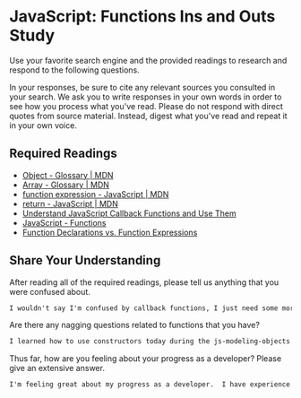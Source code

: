 # JavaScript: Functions Ins and Outs Study

Use your favorite search engine and the provided readings to research and
respond to the following questions.

In your responses, be sure to cite any relevant sources you consulted in your
search. We ask you to write responses in your own words in order to see how you
process what you've read. Please do not respond with direct quotes from source
material. Instead, digest what you've read and repeat it in your own voice.

## Required Readings

-   [Object - Glossary | MDN](https://developer.mozilla.org/en-US/docs/Glossary/Object)
-   [Array - Glossary | MDN](https://developer.mozilla.org/en-US/docs/Glossary/Array)
-   [function expression - JavaScript | MDN](https://developer.mozilla.org/en-US/docs/Web/JavaScript/Reference/Operators/function)
-   [return - JavaScript | MDN](https://developer.mozilla.org/en-US/docs/Web/JavaScript/Reference/Statements/return)
-   [Understand JavaScript Callback Functions and Use Them](http://javascriptissexy.com/understand-javascript-callback-functions-and-use-them)
-   [JavaScript - Functions](http://www.quirksmode.org/js/function.html)
-   [Function Declarations vs. Function Expressions](https://javascriptweblog.wordpress.com/2010/07/06/function-declarations-vs-function-expressions)

## Share Your Understanding

After reading all of the required readings, please tell us anything that you
were confused about.

```md
I wouldn't say I'm confused by callback functions, I just need some more time to understand their purpose and their usefulness.  I need a little more practice with understanding the nuances of scope in JS.
```

Are there any nagging questions related to functions that you have?

```md
I learned how to use constructors today during the js-modeling-objects lab which was my main questino about functions so I'm feeling pretty good.
```

Thus far, how are you feeling about your progress as a developer? Please give an
extensive answer.

```md
I'm feeling great about my progress as a developer.  I have experience with Java and Javascript is similar enough that I definitely have an advantage up to this point in the class.  It has been 10 years since I've done any programming so I'm happy that it is coming back to me so quickly.
```
